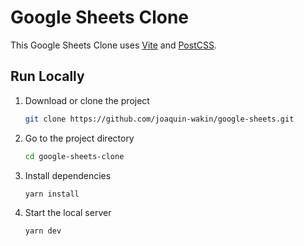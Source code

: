 # Google Sheets Clone

This Google Sheets Clone uses [Vite](https://vitejs.dev) and
[PostCSS](https://github.com/postcss/postcss).

## Run Locally

1. Download or clone the project

   ```sh
   git clone https://github.com/joaquin-wakin/google-sheets.git
   ```

2. Go to the project directory

   ```sh
   cd google-sheets-clone
   ```

3. Install dependencies

   ```sh
   yarn install
   ```

4. Start the local server

   ```sh
   yarn dev
   ```
